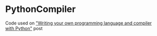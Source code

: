 # PythonCompiler
Code used on ["Writing your own programming language and compiler with Python"](https://blog.usejournal.com/writing-your-own-programming-language-and-compiler-with-python-a468970ae6df) post
